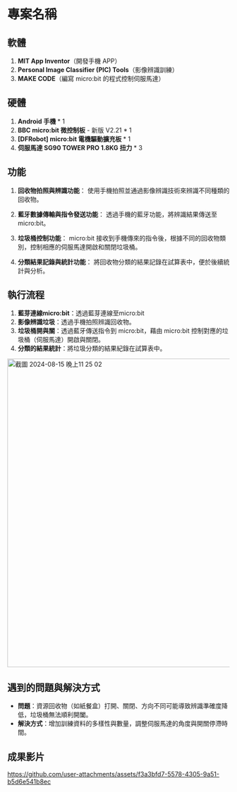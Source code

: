 # 專案名稱

## 軟體

1. **MIT App Inventor**（開發手機 APP）
2. **Personal Image Classifier (PIC) Tools**（影像辨識訓練）
3. **MAKE CODE**（編寫 micro:bit 的程式控制伺服馬達）

## 硬體

1. **Android 手機** * 1
2. **BBC micro:bit 微控制板** - 新版 V2.21 * 1
3. **[DFRobot] micro:bit 電機驅動擴充板** * 1
4. **伺服馬達 SG90 TOWER PRO 1.8KG 扭力** * 3

## 功能
1. **回收物拍照與辨識功能**：
   使用手機拍照並通過影像辨識技術來辨識不同種類的回收物。

2. **藍牙數據傳輸與指令發送功能**：
   透過手機的藍牙功能，將辨識結果傳送至 micro:bit。
   
4. **垃圾桶控制功能**：
   micro:bit 接收到手機傳來的指令後，根據不同的回收物類別，控制相應的伺服馬達開啟和關閉垃圾桶。

5. **分類結果記錄與統計功能**：
   將回收物分類的結果記錄在試算表中，便於後續統計與分析。
   
## 執行流程

1. **藍芽連線micro:bit**：透過藍芽連線至micro:bit
2. **影像辨識垃圾**：透過手機拍照辨識回收物。
3. **垃圾桶開與關**：透過藍牙傳送指令到 micro:bit，藉由 micro:bit 控制對應的垃圾桶（伺服馬達）開啟與關閉。
4. **分類的結果統計**：將垃圾分類的結果紀錄在試算表中。
<img width="700" alt="截圖 2024-08-15 晚上11 25 02" src="https://github.com/user-attachments/assets/523d54d5-6f56-4e85-8bc0-e12e5cab1ce5">

## 遇到的問題與解決方式

- **問題**：資源回收物（如紙餐盒）打開、關閉、方向不同可能導致辨識準確度降低，垃圾桶無法順利開闔。
- **解決方式**：增加訓練資料的多樣性與數量，調整伺服馬達的角度與開關停滯時間。

## 成果影片


https://github.com/user-attachments/assets/f3a3bfd7-5578-4305-9a51-b5d6e541b8ec

